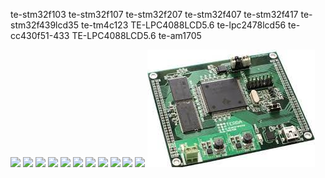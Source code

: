 te-stm32f103
te-stm32f107
te-stm32f207
te-stm32f407
te-stm32f417
te-stm32f439lcd35
te-tm4c123
TE-LPC4088LCD5.6
te-lpc2478lcd56
te-cc430f51-433
TE-LPC4088LCD5.6
te-am1705

<img src="./te-stm32f103.jpg">
<img src="./te-stm32f107.jpg">
<img src="./te-stm32f207.jpg">
<img src="./te-stm32f407.jpg">
<img src="./te-stm32f417.jpg">
<img src="./te-stm32f439lcd35.jpg">
<img src="./te-tm4c123.jpg">
<img src="./TE-LPC4088LCD5.6.jpg">
<img src="./te-lpc2478lcd56.jpg">
<img src="./te-cc430f51-433.jpg">
<img src="./TE-LPC4088LCD5.6.jpg">
<img src="./te-am1705.jpg">
